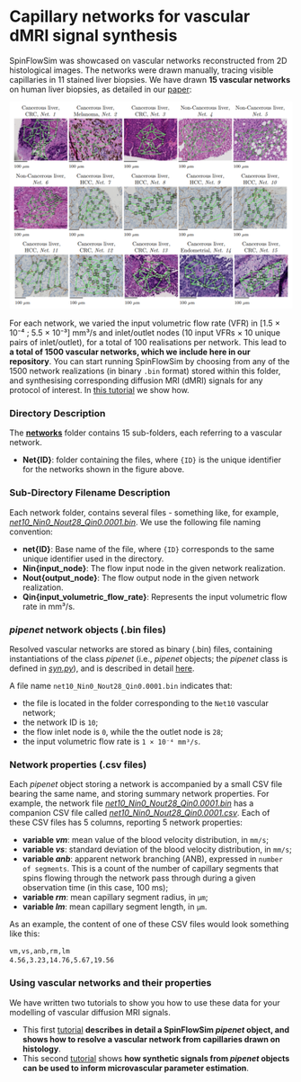 # Capillary networks for vascular dMRI signal synthesis

SpinFlowSim was showcased on vascular networks reconstructed from 2D histological images. The networks were drawn manually, tracing visible capillaries in 11 stained liver biopsies. We have drawn **15 vascular networks** on human liver biopsies, as detailed in our [paper](https://doi.org/10.1016/j.media.2025.103531):

<div align="center">
  <img src="https://github.com/radiomicsgroup/SpinFlowSim/blob/main/examples/imgs/nets.png" width="950" height="auto">
</div>

For each network, we varied the input volumetric flow rate (VFR) in [1.5 × 10⁻⁴ ; 5.5 × 10⁻³] mm³/s and inlet/outlet nodes (10 input VFRs × 10 unique pairs of inlet/outlet), for a total of 100 realisations per network. This lead to **a total of 1500 vascular networks, which we include here in our repository**. You can start running SpinFlowSim by choosing from any of the 1500 network realizations (in binary `.bin` format) stored within this folder, and synthesising corresponding diffusion MRI (dMRI) signals for any protocol of interest. In [this tutorial](https://github.com/radiomicsgroup/SpinFlowSim/blob/main/examples/tutorial1.md) we show how.

### Directory Description

The [**networks**](https://github.com/radiomicsgroup/SpinFlowSim/tree/main/networks) folder contains 15 sub-folders, each referring to a vascular network.

- **Net{ID}**: folder containing the files, where `{ID}` is the unique identifier for the networks shown in the figure above.

### Sub-Directory Filename Description
Each network folder, contains several files - something like, for example, [_net10_Nin0_Nout28_Qin0.0001.bin_](https://github.com/radiomicsgroup/SpinFlowSim/blob/main/networks/Net10/net10_Nin0_Nout28_Qin0.0001.bin). We use the following file naming convention:
- **net{ID}**: Base name of the file, where `{ID}` corresponds to the same unique identifier used in the directory.
- **Nin{input_node}**: The flow input node in the given network realization.
- **Nout{output_node}**: The flow output node in the given network realization.
- **Qin{input_volumetric_flow_rate}**: Represents the input volumetric flow rate in mm³/s.

### _pipenet_ network objects (.bin files)
Resolved vascular networks are stored as binary (.bin) files, containing instantiations of the class _pipenet_ (i.e., _pipenet_ objects; the _pipenet_ class is defined in [_syn.py_](https://github.com/radiomicsgroup/SpinFlowSim/blob/main/code/syn.py)), and is described in detail [here](https://github.com/radiomicsgroup/SpinFlowSim/blob/main/examples/manuals/pipenet_manual.md). 

A file name `net10_Nin0_Nout28_Qin0.0001.bin` indicates that:
- the file is located in the folder corresponding to the `Net10` vascular network;
- the network ID is `10`;
- the flow inlet node is `0`, while the the outlet node is `28`;
- the input volumetric flow rate is `1 × 10⁻⁴ mm³/s`.

### Network properties (.csv files)
Each _pipenet_ object storing a network is accompanied by a small CSV file bearing the same name, and storing summary network properties. For example, the network file  [_net10_Nin0_Nout28_Qin0.0001.bin_](https://github.com/radiomicsgroup/SpinFlowSim/blob/main/networks/Net10/net10_Nin0_Nout28_Qin0.0001.bin) has a companion CSV file called  [_net10_Nin0_Nout28_Qin0.0001.csv_](https://github.com/radiomicsgroup/SpinFlowSim/blob/main/networks/Net10/net10_Nin0_Nout28_Qin0.0001.csv). Each of these CSV files has 5 columns, reporting 5 network properties:
- **variable _vm_**: mean value of the blood velocity distribution, in `mm/s`;
- **variable _vs_**: standard deviation of the blood velocity distribution, in `mm/s`;
- **variable _anb_**: apparent network branching (ANB), expressed in `number of segments`. This is a count of the number of capillary segments that spins flowing through the network pass through during a given observation time (in this case, 100 ms);
- **variable _rm_**: mean capillary segment radius, in `µm`;
- **variable _lm_**: mean capillary segment length, in `µm`.

As an example, the content of one of these CSV files would look something like this:
```
vm,vs,anb,rm,lm
4.56,3.23,14.76,5.67,19.56
```

### Using vascular networks and their properties
We have written two tutorials to show you how to use these data for your modelling of vascular diffusion MRI signals.  
* This first [tutorial](https://github.com/radiomicsgroup/SpinFlowSim/blob/main/examples/tutorial1.md) **describes in detail a SpinFlowSim _pipenet_ object, and shows how to resolve a vascular network from capillaries drawn on histology**.
* This second [tutorial](https://github.com/radiomicsgroup/SpinFlowSim/blob/main/examples/tutorial2.md) shows **how synthetic signals from _pipenet_ objects can be used to inform microvascular parameter estimation**.  
